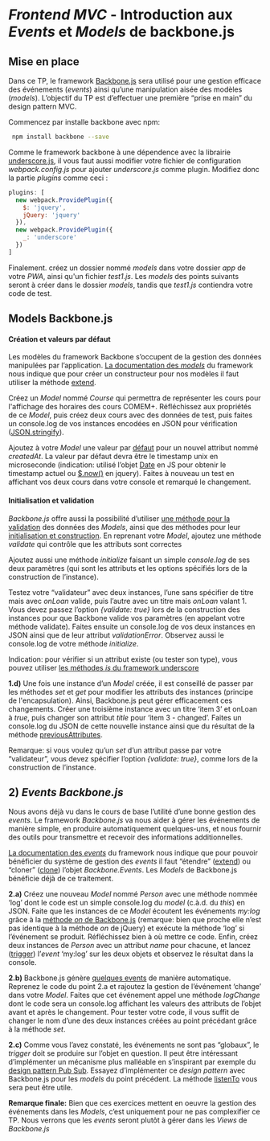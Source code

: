 # *Frontend MVC* - Introduction aux  *Events*  et  *Models*  de backbone.js

## Mise en place

Dans ce TP, le framework  [Backbone.js](http://backbonejs.org/)  sera utilisé pour une gestion efficace des événements (_events_) ainsi qu’une manipulation aisée des modèles (_models_). L’objectif du TP est d’effectuer une première “prise en main” du design pattern MVC.

Commencez par installe backbone avec npm:
```bash
 npm install backbone --save
```
Comme le framework backbone à une dépendence avec la librairie [underscore.js](https://underscorejs.org/), il vous faut aussi modifier votre fichier de configuration *webpack.config.js* pour ajouter *underscore.js* comme plugin. Modifiez donc la partie *plugins* comme ceci :

```js
plugins: [
  new webpack.ProvidePlugin({
    $: 'jquery',
    jQuery: 'jquery'
  }),
  new webpack.ProvidePlugin({
    _: 'underscore'
  })
]
```
Finalement. créez un dossier nommé *models* dans votre dossier *app* de votre *PWA*, ainsi qu'un fichier *test1.js*. Les *models* des points suivants seront à créer dans le dossier *models*, tandis que *test1.js* contiendra votre code de test.

## Models Backbone.js

#### Création et valeurs par défaut

Les modèles du framework Backbone s’occupent de la gestion des données manipulées par l’application.  [La documentation des  _models_](http://backbonejs.org/#Model)  du framework nous indique que pour créer un constructeur pour nos modèles il faut utiliser la méthode  [extend](http://backbonejs.org/#Model-extend).

Créez un  _Model_  nommé  _Course_ qui permettra de représenter les cours pour l'affichage des horaires des cours COMEM+. Réfléchissez aux propriétés de ce   _Model_, puis créez deux cours avec des données de test, puis faites un console.log de vos instances encodées en JSON pour vérification ([JSON.stringify](https://developer.mozilla.org/fr/docs/JavaScript/Reference/Objets_globaux/JSON/stringify)).

Ajoutez à votre _Model_  une valeur par  [défaut](http://backbonejs.org/#Model-defaults)  pour un nouvel attribut nommé  _createdAt_. La valeur par défaut devra être le timestamp unix en microseconde (indication: utilisé l’objet  [Date](https://developer.mozilla.org/en-US/docs/Web/JavaScript/Reference/Global_Objects/Date)  en JS pour obtenir le timestamp actuel ou  [$.now()](http://api.jquery.com/jquery.now/)  en jquery). Faites à nouveau un test en affichant vos deux cours dans votre console et remarqué le changement.

#### Initialisation et validation

_Backbone.js_ offre aussi la possibilité d’utiliser  [une méthode pour la validation](http://backbonejs.org/#Model-validate)  des données des  _Models_, ainsi que des méthodes pour leur  [initialisation et construction](http://backbonejs.org/#Model-constructor). En reprenant votre _Model_, ajoutez une méthode  _validate_  qui contrôle que les attributs sont correctes

Ajoutez aussi une méthode  _initialize_  faisant un simple  _console.log_  de ses deux paramètres (qui sont les attributs et les options spécifiés lors de la construction de l’instance).

Testez votre “validateur” avec deux instances, l’une sans spécifier de titre mais avec  _onLoan_  valide, puis l’autre avec un titre mais  _onLoan_  valant 1. Vous devez passez l’option  _{validate: true}_  lors de la construction des instances pour que Backbone valide vos paramètres (en appelant votre méthode validate). Faites ensuite un console.log de vos deux instances en JSON ainsi que de leur attribut  _validationError_. Observez aussi le console.log de votre méthode  _initialize_.

Indication: pour vérifier si un attribut existe (ou tester son type), vous pouvez utiliser  [les méthodes  _is_  du framework underscore](http://underscorejs.org/#isEqual)

**1.d)**  Une fois une instance d’un  _Model_  créée, il est conseillé de passer par les méthodes  _set_  et  _get_  pour modifier les attributs des instances (principe de l'encapsulation). Ainsi, Backbone.js peut gérer efficacement ces changements. Créer une troisième instance avec un titre ‘item 3’ et onLoan à  _true_, puis changer son attribut  _title_  pour ‘item 3 - changed’. Faites un console.log du JSON de cette nouvelle instance ainsi que du résultat de la méthode  [previousAttributes](http://backbonejs.org/#Model-previousAttributes).

Remarque: si vous voulez qu’un  _set_  d’un attribut passe par votre “validateur”, vous devez spécifier l’option  _{validate: true}_, comme lors de la construction de l’instance.

## 2)  _Events Backbone.js_

Nous avons déjà vu dans le cours de base l’utilité d’une bonne gestion des  _events_. Le framework  _Backbone.js_  va nous aider à gérer les événements de manière simple, en produire automatiquement quelques-uns, et nous fournir des outils pour transmettre et recevoir des informations additionnelles.

[La documentation des  _events_](http://backbonejs.org/#Events)  du framework nous indique que pour pouvoir bénéficier du système de gestion des  _events_  il faut “étendre” ([extend](http://underscorejs.org/#extend)) ou “cloner” ([clone](http://underscorejs.org/#clone)) l’objet  _Backbone.Events_. Les  _Models_  de Backbone.js bénéficie déjà de ce traitement.

**2.a)**  Créez une nouveau  _Model_  nommé  _Person_  avec une méthode nommée ‘log’ dont le code est un simple console.log du  _model_  (c.à.d. du  _this_) en JSON. Faite que les instances de ce  _Model_  écoutent les événements  _my:log_ grâce à la  [méthode  _on_  de Backbone.js](http://backbonejs.org/#Events-on)  (remarque: bien que proche elle n’est pas identique à la méthode  _on_  de jQuery) et exécute la méthode ‘log’ si l’événement se produit. Réfléchissez bien à où mettre ce code. Enfin, créez deux instances de  _Person_  avec un attribut  _name_  pour chacune, et lancez ([trigger](http://backbonejs.org/#Events-trigger)) l’_event_  ‘my:log’ sur les deux objets et observez le résultat dans la console.

**2.b)**  Backbone.js génère  [quelques events](http://backbonejs.org/#Events-catalog)  de manière automatique. Reprenez le code du point 2.a et rajoutez la gestion de l’événement ‘change’ dans votre  _Model_. Faites que cet événement appel une méthode  _logChange_  dont le code sera un console.log affichant les valeurs des attributs de l’objet avant et après le changement. Pour tester votre code, il vous suffit de changer le nom d’une des deux instances créées au point précédant grâce à la méthode  _set_.

**2.c)**  Comme vous l’avez constaté, les événements ne sont pas “globaux”, le  _trigger_  doit se produire sur l’objet en question. Il peut être intéressant d’implémenter un mécanisme plus malléable en s’inspirant par exemple du  [design pattern Pub Sub](http://en.wikipedia.org/wiki/Publish%E2%80%93subscribe_pattern). Essayez d’implémenter ce  _design pattern_  avec Backbone.js pour les  _models_  du point précédent. La méthode  [listenTo](http://backbonejs.org/#Events-listenTo)  vous sera peut être utile.

**Remarque finale:** Bien que ces exercices mettent en oeuvre la gestion des événements dans les  _Models_, c’est uniquement pour ne pas complexifier ce TP. Nous verrons que les  _events_  seront plutôt à gérer dans les  _Views_  de *Backbone.js*
<!--stackedit_data:
eyJoaXN0b3J5IjpbLTY3MDMxNjEzMF19
-->